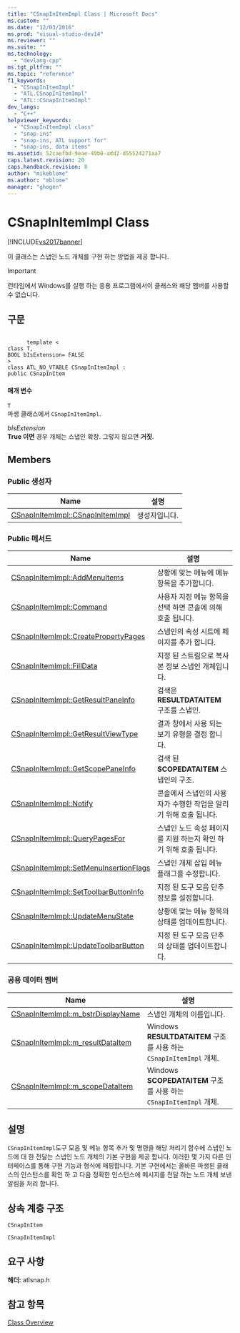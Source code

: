 ```yaml
---
title: "CSnapInItemImpl Class | Microsoft Docs"
ms.custom: ""
ms.date: "12/03/2016"
ms.prod: "visual-studio-dev14"
ms.reviewer: ""
ms.suite: ""
ms.technology: 
  - "devlang-cpp"
ms.tgt_pltfrm: ""
ms.topic: "reference"
f1_keywords: 
  - "CSnapInItemImpl"
  - "ATL.CSnapInItemImpl"
  - "ATL::CSnapInItemImpl"
dev_langs: 
  - "C++"
helpviewer_keywords: 
  - "CSnapInItemImpl class"
  - "snap-ins"
  - "snap-ins, ATL support for"
  - "snap-ins, data items"
ms.assetid: 52caefbd-9eae-49b0-add2-d55524271aa7
caps.latest.revision: 20
caps.handback.revision: 8
author: "mikeblome"
ms.author: "mblome"
manager: "ghogen"
---
```

# CSnapInItemImpl Class
[!INCLUDE[vs2017banner](../../assembler/inline/includes/vs2017banner.md)]

이 클래스는 스냅인 노드 개체를 구현 하는 방법을 제공 합니다.  
  
> [!IMPORTANT]
>  런타임에서 Windows를 실행 하는 응용 프로그램에서이 클래스와 해당 멤버를 사용할 수 없습니다.  
  
## 구문  
  
```  
  
      template <  
class T,  
BOOL bIsExtension= FALSE  
>  
class ATL_NO_VTABLE CSnapInItemImpl :  
public CSnapInItem  
```  
  
#### 매개 변수  
 `T`  
 파생 클래스에서 `CSnapInItemImpl`.  
  
 *bIsExtension*  
 **True 이면** 경우 개체는 스냅인 확장. 그렇지 않으면  **거짓**.  
  
## Members  
  
### Public 생성자  
  
|Name|설명|  
|----------|--------|  
|[CSnapInItemImpl::CSnapInItemImpl](../Topic/CSnapInItemImpl::CSnapInItemImpl.md)|생성자입니다.|  
  
### Public 메서드  
  
|Name|설명|  
|----------|--------|  
|[CSnapInItemImpl::AddMenuItems](../Topic/CSnapInItemImpl::AddMenuItems.md)|상황에 맞는 메뉴에 메뉴 항목을 추가합니다.|  
|[CSnapInItemImpl::Command](../Topic/CSnapInItemImpl::Command.md)|사용자 지정 메뉴 항목을 선택 하면 콘솔에 의해 호출 됩니다.|  
|[CSnapInItemImpl::CreatePropertyPages](../Topic/CSnapInItemImpl::CreatePropertyPages.md)|스냅인의 속성 시트에 페이지를 추가 합니다.|  
|[CSnapInItemImpl::FillData](../Topic/CSnapInItemImpl::FillData.md)|지정 된 스트림으로 복사본 정보 스냅인 개체입니다.|  
|[CSnapInItemImpl::GetResultPaneInfo](../Topic/CSnapInItemImpl::GetResultPaneInfo.md)|검색은  **RESULTDATAITEM** 구조를 스냅인.|  
|[CSnapInItemImpl::GetResultViewType](../Topic/CSnapInItemImpl::GetResultViewType.md)|결과 창에서 사용 되는 보기 유형을 결정 합니다.|  
|[CSnapInItemImpl::GetScopePaneInfo](../Topic/CSnapInItemImpl::GetScopePaneInfo.md)|검색 된  **SCOPEDATAITEM** 스냅인의 구조.|  
|[CSnapInItemImpl::Notify](../Topic/CSnapInItemImpl::Notify.md)|콘솔에서 스냅인의 사용자가 수행한 작업을 알리기 위해 호출 됩니다.|  
|[CSnapInItemImpl::QueryPagesFor](../Topic/CSnapInItemImpl::QueryPagesFor.md)|스냅인 노드 속성 페이지를 지원 하는지 확인 하기 위해 호출 됩니다.|  
|[CSnapInItemImpl::SetMenuInsertionFlags](../Topic/CSnapInItemImpl::SetMenuInsertionFlags.md)|스냅인 개체 삽입 메뉴 플래그를 수정합니다.|  
|[CSnapInItemImpl::SetToolbarButtonInfo](../Topic/CSnapInItemImpl::SetToolbarButtonInfo.md)|지정 된 도구 모음 단추 정보를 설정합니다.|  
|[CSnapInItemImpl::UpdateMenuState](../Topic/CSnapInItemImpl::UpdateMenuState.md)|상황에 맞는 메뉴 항목의 상태를 업데이트합니다.|  
|[CSnapInItemImpl::UpdateToolbarButton](../Topic/CSnapInItemImpl::UpdateToolbarButton.md)|지정 된 도구 모음 단추의 상태를 업데이트합니다.|  
  
### 공용 데이터 멤버  
  
|Name|설명|  
|----------|--------|  
|[CSnapInItemImpl::m\_bstrDisplayName](../Topic/CSnapInItemImpl::m_bstrDisplayName.md)|스냅인 개체의 이름입니다.|  
|[CSnapInItemImpl::m\_resultDataItem](../Topic/CSnapInItemImpl::m_resultDataItem.md)|Windows  **RESULTDATAITEM** 구조를 사용 하는 `CSnapInItemImpl` 개체.|  
|[CSnapInItemImpl::m\_scopeDataItem](../Topic/CSnapInItemImpl::m_scopeDataItem.md)|Windows  **SCOPEDATAITEM** 구조를 사용 하는 `CSnapInItemImpl` 개체.|  
  
## 설명  
 `CSnapInItemImpl`도구 모음 및 메뉴 항목 추가 및 명령을 해당 처리기 함수에 스냅인 노드에 대 한 전달는 스냅인 노드 개체의 기본 구현을 제공 합니다.  이러한 몇 가지 다른 인터페이스를 통해 구현 기능과 형식에 매핑합니다.  기본 구현에서는 올바른 파생된 클래스의 인스턴스를 확인 하 고 다음 정확한 인스턴스에 메시지를 전달 하는 노드 개체 보낸 알림을 처리 합니다.  
  
## 상속 계층 구조  
 `CSnapInItem`  
  
 `CSnapInItemImpl`  
  
## 요구 사항  
 **헤더:**  atlsnap.h  
  
## 참고 항목  
 [Class Overview](../../atl/atl-class-overview.md)